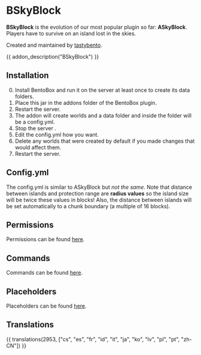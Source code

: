# BSkyBlock

**BSkyBlock** is the evolution of our most popular plugin so far: **ASkyBlock**.
Players have to survive on an island lost in the skies.

Created and maintained by [tastybento](https://github.com/tastybento).

{{ addon_description("BSkyBlock") }}

## Installation

0. Install BentoBox and run it on the server at least once to create its data folders.
1. Place this jar in the addons folder of the BentoBox plugin.
2. Restart the server.
3. The addon will create worlds and a data folder and inside the folder will be a config.yml.
4. Stop the server .
5. Edit the config.yml how you want.
6. Delete any worlds that were created by default if you made changes that would affect them.
7. Restart the server.

## Config.yml

The config.yml is similar to ASkyBlock but *not the same*. Note that distance between islands and protection range are **radius values** so the island size will be twice these values in blocks! Also, the distance between islands will be set automatically to a chunk boundary (a multiple of 16 blocks).

## Permissions

Permissions can be found [here](Permissions).

## Commands

Commands can be found [here](Commands).

## Placeholders

Placeholders can be found [here](Placeholders).

## Translations

{{ translations(2953, ["cs", "es", "fr", "id", "it", "ja", "ko", "lv", "pl", "pt", "zh-CN"]) }}

